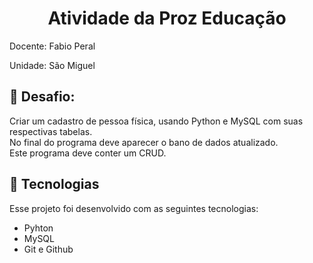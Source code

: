 <h1 align="center"> Atividade da Proz Educação </h1>
<p>Docente: Fabio Peral</p>
<p>Unidade: São Miguel</p>

<h2>📝 Desafio:</h2>
<p>
  Criar um cadastro de pessoa física, usando Python e MySQL com suas respectivas tabelas. <br>
  No final do programa deve aparecer o bano de dados atualizado. <br>
  Este programa deve conter um CRUD. <br>
</p>

## 🚀 Tecnologias

Esse projeto foi desenvolvido com as seguintes tecnologias:

- Pyhton
- MySQL
- Git e Github
